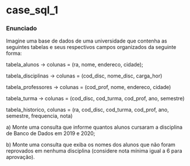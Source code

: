 # case_sql_1
### Enunciado
Imagine uma base de dados de uma universidade que contenha as seguintes tabelas e seus respectivos campos organizados da seguinte forma:

tabela_alunos → colunas = (ra, nome, endereco, cidade);

tabela_disciplinas → colunas = (cod_disc, nome_disc, carga_hor)

tabela_professores → colunas = (cod_prof, nome, endereco, cidade)

tabela_turma → colunas = (cod_disc, cod_turma, cod_prof, ano, semestre)

tabela_historico, colunas = (ra, cod_disc, cod_turma, cod_prof, ano, semestre, frequencia, nota)

a) Monte uma consulta que informe quantos alunos cursaram a disciplina de Banco de Dados em 2019 e 2020;

b) Monte uma consulta que exiba os nomes dos alunos que não foram reprovados em nenhuma disciplina (considere nota mínima igual a 6 para aprovação).
